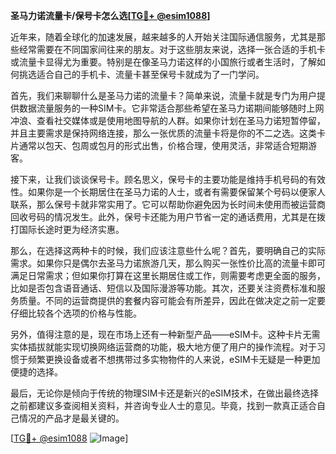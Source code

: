 **圣马力诺流量卡/保号卡怎么选[[TG💪+ @esim1088](https://t.me/s/esim1088)]**

近年来，随着全球化的加速发展，越来越多的人开始关注国际通信服务，尤其是那些经常需要在不同国家间往来的朋友。对于这些朋友来说，选择一张合适的手机卡或流量卡显得尤为重要。特别是在像圣马力诺这样的小国旅行或者生活时，了解如何挑选适合自己的手机卡、流量卡甚至保号卡就成为了一门学问。

首先，我们来聊聊什么是圣马力诺的流量卡？简单来说，流量卡就是专门为用户提供数据流量服务的一种SIM卡。它非常适合那些希望在圣马力诺期间能够随时上网冲浪、查看社交媒体或是使用地图导航的人群。如果你计划在圣马力诺短暂停留，并且主要需求是保持网络连接，那么一张优质的流量卡将是你的不二之选。这类卡片通常以包天、包周或包月的形式出售，价格合理，使用灵活，非常适合短期游客。

接下来，让我们谈谈保号卡。顾名思义，保号卡的主要功能是维持手机号码的有效性。如果你是一个长期居住在圣马力诺的人士，或者有需要保留某个号码以便家人联系，那么保号卡就非常实用了。它可以帮助你避免因为长时间未使用而被运营商回收号码的情况发生。此外，保号卡还能为用户节省一定的通话费用，尤其是在拨打国际长途时更为经济实惠。

那么，在选择这两种卡的时候，我们应该注意些什么呢？首先，要明确自己的实际需求。如果你只是偶尔去圣马力诺旅游几天，那么购买一张性价比高的流量卡即可满足日常需求；但如果你打算在这里长期居住或工作，则需要考虑更全面的服务，比如是否包含语音通话、短信以及国际漫游等功能。其次，还要关注资费标准和服务质量。不同的运营商提供的套餐内容可能会有所差异，因此在做决定之前一定要仔细比较各个选项的价格与性能。

另外，值得注意的是，现在市场上还有一种新型产品——eSIM卡。这种卡片无需实体插拔就能实现切换网络运营商的功能，极大地方便了用户的操作流程。对于习惯于频繁更换设备或者不想携带过多实物物件的人来说，eSIM卡无疑是一种更加便捷的选择。

最后，无论你是倾向于传统的物理SIM卡还是新兴的eSIM技术，在做出最终选择之前都建议多查阅相关资料，并咨询专业人士的意见。毕竟，找到一款真正适合自己情况的产品才是最关键的。

[[TG💪+ @esim1088](https://t.me/s/esim1088) ![Image](https://i.postimg.cc/4NQfJmqS/Snipaste-2025-05-13-00-14-12.png)]